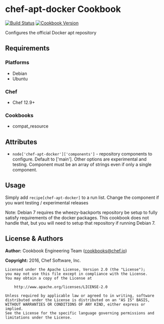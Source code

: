 # chef-apt-docker Cookbook

[![Build Status](https://travis-ci.org/chef-cookbooks/chef-apt-docker.svg?branch=master)](https://travis-ci.org/chef-cookbooks/chef-apt-docker) [![Cookbook Version](https://img.shields.io/cookbook/v/chef-apt-docker.svg)](https://supermarket.chef.io/cookbooks/chef-apt-docker)

Configures the official Docker apt repository

## Requirements

### Platforms

- Debian
- Ubuntu

### Chef

- Chef 12.9+

### Cookbooks

- compat_resource

## Attributes

- `node['chef-apt-docker']['components']` - repository components to configure. Default to ['main']. Other options are experimental and testing. Component must be an array of strings even if only a single component.

## Usage

Simply add `recipe[chef-apt-docker]` to a run list. Change the component if you want testing / experimental releases

Note: Debian 7 requires the wheezy-backports repository be setup to fully satisfy requirements of the docker packages. This cookbook does not handle that, but you will need to setup that repository if running Debian 7.

## License & Authors

**Author:** Cookbook Engineering Team ([cookbooks@chef.io](mailto:cookbooks@chef.io))

**Copyright:** 2016, Chef Software, Inc.

```
Licensed under the Apache License, Version 2.0 (the "License");
you may not use this file except in compliance with the License.
You may obtain a copy of the License at

    http://www.apache.org/licenses/LICENSE-2.0

Unless required by applicable law or agreed to in writing, software
distributed under the License is distributed on an "AS IS" BASIS,
WITHOUT WARRANTIES OR CONDITIONS OF ANY KIND, either express or implied.
See the License for the specific language governing permissions and
limitations under the License.
```

